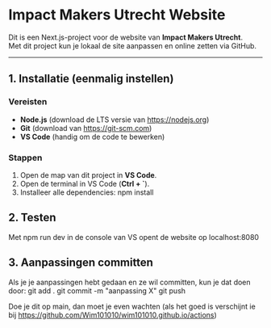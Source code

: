 # Impact Makers Utrecht Website

Dit is een Next.js-project voor de website van **Impact Makers Utrecht**.  
Met dit project kun je lokaal de site aanpassen en online zetten via GitHub.

---

## 1. Installatie (eenmalig instellen)

### Vereisten
- **Node.js** (download de LTS versie van https://nodejs.org)
- **Git** (download van https://git-scm.com)
- **VS Code** (handig om de code te bewerken)

### Stappen
1. Open de map van dit project in **VS Code**.
2. Open de terminal in VS Code (**Ctrl + `**).
3. Installeer alle dependencies:
   npm install


## 2. Testen
Met npm run dev in de console van VS opent de website op localhost:8080

## 3. Aanpassingen committen
Als je je aanpassingen hebt gedaan en ze wil committen, kun je dat doen door:
git add . 
git commit -m "aanpassing X"
git push

Doe je dit op main, dan moet je even wachten (als het goed is verschijnt ie bij https://github.com/Wim101010/wim101010.github.io/actions)
